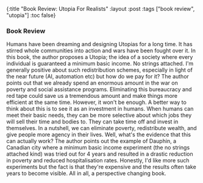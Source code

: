 {:title "Book Review: Utopia For Realists"
 :layout :post
 :tags ["book review", "utopia"]
 :toc false}

### Book Review

Humans have been dreaming and designing Utopias for a long time. It has stirred whole communities into action and wars have been fought over it. In this book, the author proposes a Utopia; the idea of a society where every individual is guaranteed a minimum basic income. No strings attached. I'm generally positive about such redistribution schemes, especially in light of the near future (AI, automation etc) but how do we pay for it? The author points out that we already spend an enormous amount in the war on poverty and social assistance programs. Eliminating this bureaucracy and red tape could save us a tremendous amount and make things more efficient at the same time. However, it won't be enough. A better way to think about this is to see it as an investment in humans. When humans can meet their basic needs, they can be more selective about which jobs they will sell their time and bodies to. They can take time off and invest in themselves. In a nutshell, we can eliminate poverty, redistribute wealth, and give people more agency in their lives. Well, what's the evidence that this can actually work? The author points out the example of Dauphin, a Canadian city where a minimum basic income experiment (the no strings attached kind) was tried out for 4 years and resulted in a drastic reduction in poverty and reduced hospitalisation rates. Honestly, I'd like more such experiments but the fact is that they're expensive and the results often take years to become visible. All in all, a perspective changing book.
